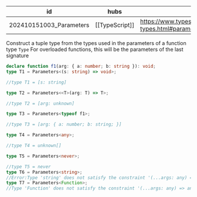 
| id                      | hubs           | source                                                                         |
| ----------------------- | -------------- | ------------------------------------------------------------------------------ |
| 202410151003_Parameters | [[TypeScript]] | https://www.typescriptlang.org/docs/handbook/utility-types.html#parameterstype |
Construct a tuple type from the types used in the parameters of a function type `Type`
For overloaded functions, this will be the parameters of the last signature
```ts
declare function f1(arg: { a: number; b: string }): void;
type T1 = Parameters<(s: string) => void>;

//type T1 = [s: string]

type T2 = Parameters<<T>(arg: T) => T>;

//type T2 = [arg: unknown]

type T3 = Parameters<typeof f1>;

//type T3 = [arg: { a: number; b: string; }]

type T4 = Parameters<any>;

//type T4 = unknown[]

type T5 = Parameters<never>;

//type T5 = never
type T6 = Parameters<string>;
//Error:Type 'string' does not satisfy the constraint '(...args: any) => any'.Type 'string' does not satisfy the constraint '(...args: any) => any'.
type T7 = Parameters<Function>;
//Type 'Function' does not satisfy the constraint '(...args: any) => any'. Type 'Function' provides no match for the signature '(...args: any): any'.Type 'Function' does not satisfy the constraint '(...args: any) => any'. Type 'Function' provides no match for the signature '(...args: any): any'.
					 
```
